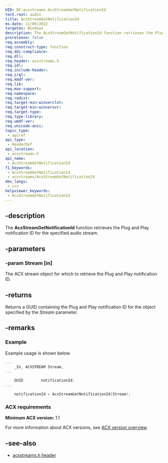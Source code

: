 ```yaml
---
UID: NF:acxstreams.AcxStreamGetNotificationId
tech.root: audio
title: AcxStreamGetNotificationId
ms.date: 11/09/2022
targetos: Windows
description: The AcxStreamGetNotificationId function retrieves the Plug and Play notification ID for the specified audio stream.
prerelease: false
req.assembly: 
req.construct-type: function
req.ddi-compliance: 
req.dll: 
req.header: acxstreams.h
req.idl: 
req.include-header: 
req.irql: 
req.kmdf-ver: 
req.lib: 
req.max-support: 
req.namespace: 
req.redist: 
req.target-min-winverclnt: 
req.target-min-winversvr: 
req.target-type: 
req.type-library: 
req.umdf-ver: 
req.unicode-ansi: 
topic_type:
 - apiref
api_type:
 - HeaderDef
api_location:
 - acxstreams.h
api_name:
 - AcxStreamGetNotificationId
f1_keywords:
 - AcxStreamGetNotificationId
 - acxstreams/AcxStreamGetNotificationId
dev_langs:
 - c++
helpviewer_keywords:
 - AcxStreamGetNotificationId
---
```


## -description

The **AcxStreamGetNotificationId** function retrieves the Plug and Play notification ID for the specified audio stream.

## -parameters

### -param Stream [in]

The ACX stream object for which to retrieve the Plug and Play notification ID.

## -returns

Returns a GUID containing the Plug and Play notification ID for the object specified by the *Stream* parameter.

## -remarks

### Example

Example usage is shown below.

```cpp
...
    _In_ ACXSTREAM Stream,
...

    GUID        notificationId;
...

    notificationId = AcxStreamGetNotificationId(Stream);
```

### ACX requirements

**Minimum ACX version:** 1.1

For more information about ACX versions, see [ACX version overview](/windows-hardware/drivers/audio/acx-version-overview).

## -see-also

- [acxstreams.h header](index.md)
